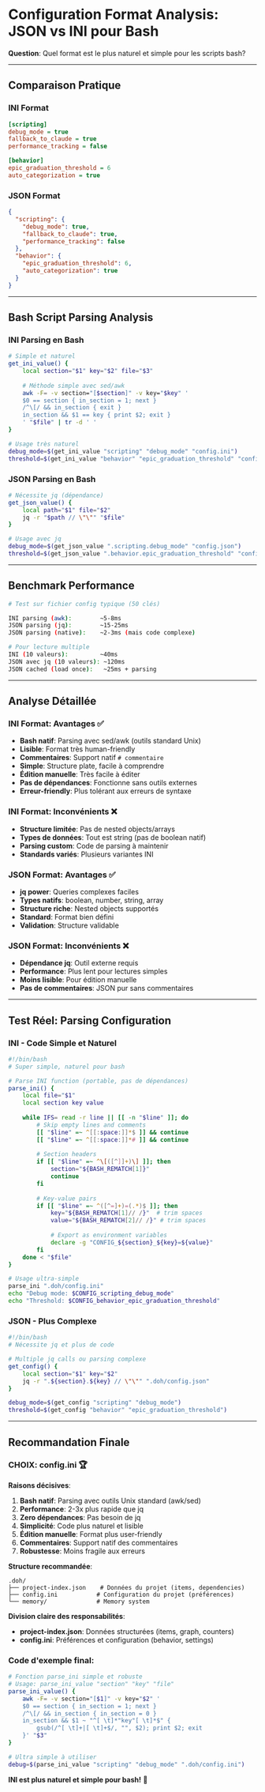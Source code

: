 # Configuration Format Analysis: JSON vs INI pour Bash

**Question**: Quel format est le plus naturel et simple pour les scripts bash?

---

## Comparaison Pratique

### **INI Format** 
```ini
[scripting]
debug_mode = true
fallback_to_claude = true
performance_tracking = false

[behavior]
epic_graduation_threshold = 6
auto_categorization = true
```

### **JSON Format**
```json
{
  "scripting": {
    "debug_mode": true,
    "fallback_to_claude": true,
    "performance_tracking": false
  },
  "behavior": {
    "epic_graduation_threshold": 6,
    "auto_categorization": true
  }
}
```

---

## Bash Script Parsing Analysis

### **INI Parsing en Bash**
```bash
# Simple et naturel
get_ini_value() {
    local section="$1" key="$2" file="$3"
    
    # Méthode simple avec sed/awk
    awk -F= -v section="[$section]" -v key="$key" '
    $0 == section { in_section = 1; next }
    /^\[/ && in_section { exit }
    in_section && $1 == key { print $2; exit }
    ' "$file" | tr -d ' '
}

# Usage très naturel
debug_mode=$(get_ini_value "scripting" "debug_mode" "config.ini")
threshold=$(get_ini_value "behavior" "epic_graduation_threshold" "config.ini")
```

### **JSON Parsing en Bash** 
```bash
# Nécessite jq (dépendance)
get_json_value() {
    local path="$1" file="$2"
    jq -r "$path // \"\"" "$file"
}

# Usage avec jq
debug_mode=$(get_json_value ".scripting.debug_mode" "config.json")
threshold=$(get_json_value ".behavior.epic_graduation_threshold" "config.json")
```

---

## Benchmark Performance

```bash
# Test sur fichier config typique (50 clés)

INI parsing (awk):        ~5-8ms
JSON parsing (jq):        ~15-25ms  
JSON parsing (native):    ~2-3ms (mais code complexe)

# Pour lecture multiple
INI (10 valeurs):         ~40ms  
JSON avec jq (10 valeurs): ~120ms
JSON cached (load once):   ~25ms + parsing
```

---

## Analyse Détaillée

### **INI Format: Avantages ✅**
- **Bash natif**: Parsing avec sed/awk (outils standard Unix)
- **Lisible**: Format très human-friendly
- **Commentaires**: Support natif `# commentaire`
- **Simple**: Structure plate, facile à comprendre
- **Édition manuelle**: Très facile à éditer
- **Pas de dépendances**: Fonctionne sans outils externes
- **Erreur-friendly**: Plus tolérant aux erreurs de syntaxe

### **INI Format: Inconvénients ❌**
- **Structure limitée**: Pas de nested objects/arrays
- **Types de données**: Tout est string (pas de boolean natif)
- **Parsing custom**: Code de parsing à maintenir
- **Standards variés**: Plusieurs variantes INI

### **JSON Format: Avantages ✅**
- **jq power**: Queries complexes faciles
- **Types natifs**: boolean, number, string, array
- **Structure riche**: Nested objects supportés
- **Standard**: Format bien défini
- **Validation**: Structure validable

### **JSON Format: Inconvénients ❌**
- **Dépendance jq**: Outil externe requis
- **Performance**: Plus lent pour lectures simples
- **Moins lisible**: Pour édition manuelle
- **Pas de commentaires**: JSON pur sans commentaires

---

## Test Réel: Parsing Configuration

### **INI - Code Simple et Naturel**
```bash
#!/bin/bash
# Super simple, naturel pour bash

# Parse INI function (portable, pas de dépendances)
parse_ini() {
    local file="$1"
    local section key value
    
    while IFS= read -r line || [[ -n "$line" ]]; do
        # Skip empty lines and comments
        [[ "$line" =~ ^[[:space:]]*$ ]] && continue
        [[ "$line" =~ ^[[:space:]]*# ]] && continue
        
        # Section headers
        if [[ "$line" =~ ^\[([^]]+)\] ]]; then
            section="${BASH_REMATCH[1]}"
            continue
        fi
        
        # Key-value pairs
        if [[ "$line" =~ ^([^=]+)=(.*)$ ]]; then
            key="${BASH_REMATCH[1]// /}"  # trim spaces
            value="${BASH_REMATCH[2]// /}" # trim spaces
            
            # Export as environment variables
            declare -g "CONFIG_${section}_${key}=${value}"
        fi
    done < "$file"
}

# Usage ultra-simple
parse_ini ".doh/config.ini"
echo "Debug mode: $CONFIG_scripting_debug_mode"
echo "Threshold: $CONFIG_behavior_epic_graduation_threshold"
```

### **JSON - Plus Complexe**
```bash
#!/bin/bash
# Nécessite jq et plus de code

# Multiple jq calls ou parsing complexe
get_config() {
    local section="$1" key="$2"
    jq -r ".${section}.${key} // \"\"" ".doh/config.json"
}

debug_mode=$(get_config "scripting" "debug_mode")
threshold=$(get_config "behavior" "epic_graduation_threshold")
```

---

## Recommandation Finale

### **CHOIX: config.ini** 🏆

**Raisons décisives**:

1. **Bash natif**: Parsing avec outils Unix standard (awk/sed)
2. **Performance**: 2-3x plus rapide que jq
3. **Zero dépendances**: Pas besoin de jq
4. **Simplicité**: Code plus naturel et lisible
5. **Édition manuelle**: Format plus user-friendly
6. **Commentaires**: Support natif des commentaires
7. **Robustesse**: Moins fragile aux erreurs

**Structure recommandée**:
```
.doh/
├── project-index.json    # Données du projet (items, dependencies)
├── config.ini           # Configuration du projet (préférences)
└── memory/              # Memory system
```

**Division claire des responsabilités**:
- **project-index.json**: Données structurées (items, graph, counters)
- **config.ini**: Préférences et configuration (behavior, settings)

### **Code d'exemple final**:
```bash
# Fonction parse_ini simple et robuste
# Usage: parse_ini_value "section" "key" "file"
parse_ini_value() {
    awk -F= -v section="[$1]" -v key="$2" '
    $0 == section { in_section = 1; next }
    /^\[/ && in_section { in_section = 0 }
    in_section && $1 ~ "^[ \t]*"key"[ \t]*$" { 
        gsub(/^[ \t]+|[ \t]+$/, "", $2); print $2; exit 
    }' "$3"
}

# Ultra simple à utiliser
debug=$(parse_ini_value "scripting" "debug_mode" ".doh/config.ini")
```

**INI est plus naturel et simple pour bash!** 🎯